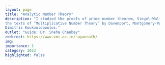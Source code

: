 ```yaml
---
layout: page
title: "Analytic Number Theory"
description: "I studied the proofs of prime number theorem, Siegel‐Walfisz theorem, and Bombieri‐Vinogradov theorem. I mainly followed
the texts of “Multiplicative Number Theory” by Davenport, Montgomery‐Vaughan and “The Distribution of Prime Numbers” by
Dimitris Koukoulopoulos."
outlet: "Guide: Dr. Sneha Chaubey"
redirect: https://www.cmi.ac.in/~ayannath/
img:  
importance: 1
category: 2023
highlighted: false
---
```

